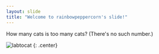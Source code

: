```yaml
---
layout: slide
title: "Welcome to rainbowpeppercorn's slide!"
---
```


How many cats is too many cats? (There's no such number.)

![labtocat](https://octodex.github.com/images/labtocat.png)
{: .center}
